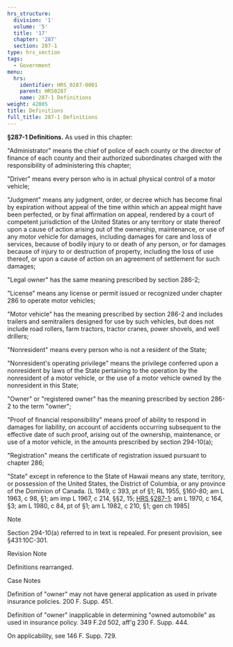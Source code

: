 ```yaml
---
hrs_structure:
  division: '1'
  volume: '5'
  title: '17'
  chapter: '287'
  section: 287-1
type: hrs_section
tags:
  - Government
menu:
  hrs:
    identifier: HRS_0287-0001
    parent: HRS0287
    name: 287-1 Definitions
weight: 42005
title: Definitions
full_title: 287-1 Definitions
---
```

**§287-1 Definitions.** As used in this chapter:

"Administrator" means the chief of police of each county or the director of finance of each county and their authorized subordinates charged with the responsibility of administering this chapter;

"Driver" means every person who is in actual physical control of a motor vehicle;

"Judgment" means any judgment, order, or decree which has become final by expiration without appeal of the time within which an appeal might have been perfected, or by final affirmation on appeal, rendered by a court of competent jurisdiction of the United States or any territory or state thereof upon a cause of action arising out of the ownership, maintenance, or use of any motor vehicle for damages, including damages for care and loss of services, because of bodily injury to or death of any person, or for damages because of injury to or destruction of property, including the loss of use thereof, or upon a cause of action on an agreement of settlement for such damages;

"Legal owner" has the same meaning prescribed by section 286-2;

"License" means any license or permit issued or recognized under chapter 286 to operate motor vehicles;

"Motor vehicle" has the meaning prescribed by section 286-2 and includes trailers and semitrailers designed for use by such vehicles, but does not include road rollers, farm tractors, tractor cranes, power shovels, and well drillers;

"Nonresident" means every person who is not a resident of the State;

"Nonresident's operating privilege" means the privilege conferred upon a nonresident by laws of the State pertaining to the operation by the nonresident of a motor vehicle, or the use of a motor vehicle owned by the nonresident in this State;

"Owner" or "registered owner" has the meaning prescribed by section 286-2 to the term "owner";

"Proof of financial responsibility" means proof of ability to respond in damages for liability, on account of accidents occurring subsequent to the effective date of such proof, arising out of the ownership, maintenance, or use of a motor vehicle, in the amounts prescribed by section 294-10(a);

"Registration" means the certificate of registration issued pursuant to chapter 286;

"State" except in reference to the State of Hawaii means any state, territory, or possession of the United States, the District of Columbia, or any province of the Dominion of Canada. [L 1949, c 393, pt of §1; RL 1955, §160-80; am L 1963, c 98, §1; am imp L 1967, c 214, §§2, 15; [HRS §287-1](/title-17/chapter-287/section-287-1/); am L 1970, c 164, §3; am L 1980, c 84, pt of §1; am L 1982, c 210, §1; gen ch 1985]

Note

Section 294-10(a) referred to in text is repealed. For present provision, see §431:10C-301.

Revision Note

Definitions rearranged.

Case Notes

Definition of "owner" may not have general application as used in private insurance policies. 200 F. Supp. 451.

Definition of "owner" inapplicable in determining "owned automobile" as used in insurance policy. 349 F.2d 502, aff'g 230 F. Supp. 444.

On applicability, see 146 F. Supp. 729.